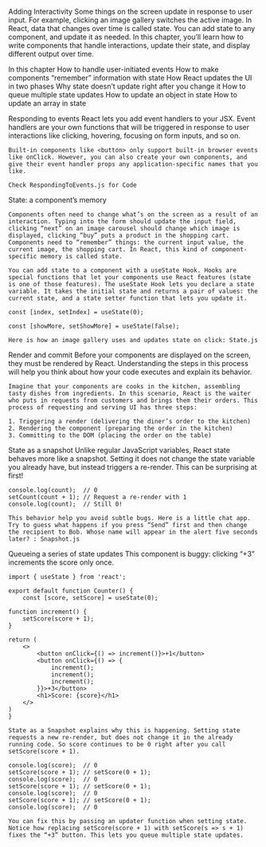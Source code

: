 Adding Interactivity
    Some things on the screen update in response to user input. For example, clicking an image gallery switches the active image. In React, data that changes over time is called state. You can add state to any component, and update it as needed. In this chapter, you’ll learn how to write components that handle interactions, update their state, and display different output over time.

In this chapter
    How to handle user-initiated events
    How to make components “remember” information with state
    How React updates the UI in two phases
    Why state doesn’t update right after you change it
    How to queue multiple state updates
    How to update an object in state
    How to update an array in state 

Responding to events 
    React lets you add event handlers to your JSX. Event handlers are your own functions that will be triggered in response to user interactions like clicking, hovering, focusing on form inputs, and so on.

    Built-in components like <button> only support built-in browser events like onClick. However, you can also create your own components, and give their event handler props any application-specific names that you like.

    Check RespondingToEvents.js for Code

State: a component’s memory 
    
    Components often need to change what’s on the screen as a result of an interaction. Typing into the form should update the input field, clicking “next” on an image carousel should change which image is displayed, clicking “buy” puts a product in the shopping cart. Components need to “remember” things: the current input value, the current image, the shopping cart. In React, this kind of component-specific memory is called state.

    You can add state to a component with a useState Hook. Hooks are special functions that let your components use React features (state is one of those features). The useState Hook lets you declare a state variable. It takes the initial state and returns a pair of values: the current state, and a state setter function that lets you update it.

    const [index, setIndex] = useState(0);
    
    const [showMore, setShowMore] = useState(false);

    Here is how an image gallery uses and updates state on click: State.js

Render and commit 
    Before your components are displayed on the screen, they must be rendered by React. Understanding the steps in this process will help you think about how your code executes and explain its behavior.

    Imagine that your components are cooks in the kitchen, assembling tasty dishes from ingredients. In this scenario, React is the waiter who puts in requests from customers and brings them their orders. This process of requesting and serving UI has three steps:

    1. Triggering a render (delivering the diner’s order to the kitchen)
    2. Rendering the component (preparing the order in the kitchen)
    3. Committing to the DOM (placing the order on the table)

State as a snapshot 
    Unlike regular JavaScript variables, React state behaves more like a snapshot. Setting it does not change the state variable you already have, but instead triggers a re-render. This can be surprising at first!

    console.log(count);  // 0
    setCount(count + 1); // Request a re-render with 1
    console.log(count);  // Still 0!

    This behavior help you avoid subtle bugs. Here is a little chat app. Try to guess what happens if you press “Send” first and then change the recipient to Bob. Whose name will appear in the alert five seconds later? : Snapshot.js

Queueing a series of state updates 
    This component is buggy: clicking “+3” increments the score only once.

    import { useState } from 'react';

    export default function Counter() {
        const [score, setScore] = useState(0);

    function increment() {
        setScore(score + 1);
    }

    return (
        <>
            <button onClick={() => increment()}>+1</button>
            <button onClick={() => {
                increment();
                increment();
                increment();
            }}>+3</button>
            <h1>Score: {score}</h1>
        </>
    )
    }

    State as a Snapshot explains why this is happening. Setting state requests a new re-render, but does not change it in the already running code. So score continues to be 0 right after you call setScore(score + 1).

    console.log(score);  // 0
    setScore(score + 1); // setScore(0 + 1);
    console.log(score);  // 0
    setScore(score + 1); // setScore(0 + 1);
    console.log(score);  // 0
    setScore(score + 1); // setScore(0 + 1);
    console.log(score);  // 0

    You can fix this by passing an updater function when setting state. Notice how replacing setScore(score + 1) with setScore(s => s + 1) fixes the “+3” button. This lets you queue multiple state updates.
